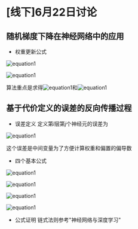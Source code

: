# [线下]6月22日讨论
## 随机梯度下降在神经网络中的应用
* 权重更新公式

![equation1](https://latex.codecogs.com/svg.latex?w_{jk}^{l}\longrightarrow{w_{jk}^{l}}-\eta\frac{\partial{C}}{\partial{w_{jk}^{l}}})

![equation1](https://latex.codecogs.com/svg.latex?b_{j}^{l}\longrightarrow{b_{j}^{l}}-\eta\frac{\partial{C}}{\partial{b_{j}^{l}}})

算法重点是求得![equation1](https://latex.codecogs.com/svg.latex?\frac{\partial{C}}{\partial{w_{jk}^{l}}})和![equation1](https://latex.codecogs.com/svg.latex?\frac{\partial{C}}{\partial{b_{j}^{l}}})
## 基于代价定义的误差的反向传播过程
* 误差定义
定义第$l$层第$j$个神经元的误差为

![equation1](https://latex.codecogs.com/svg.latex?\delta_j^l=\frac{\partial{C}}{\partial{z_j^l}})

这个误差是中间变量为了方便计算权重和偏置的偏导数
* 四个基本公式

![equation1](https://latex.codecogs.com/svg.latex?\delta^L=\bigtriangledown_a{C}\odot\sigma^{'}(z^L))

![equation1](https://latex.codecogs.com/svg.latex?\delta^l=\((w^{l&plus;1})^T\delta^{l&plus;1}\)}\odot\sigma^{'}(z^l))

![equation1](https://latex.codecogs.com/svg.latex?\frac{\partial{C}}{\partial{b_{j}^{l}}}=\delta^l_j)

![equation1](https://latex.codecogs.com/svg.latex?\frac{\partial{C}}{\partial{w_{jk}^{l}}}=a^{l-1}_k\delta^l_j)

* 公式证明
链式法则参考"神经⽹络与深度学习"
